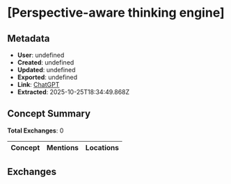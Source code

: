 # \[Perspective-aware thinking engine\]

## Metadata

- **User**: undefined
- **Created**: undefined
- **Updated**: undefined
- **Exported**: undefined
- **Link**: [ChatGPT](undefined)
- **Extracted**: 2025-10-25T18:34:49.868Z

## Concept Summary

**Total Exchanges**: 0

| Concept | Mentions | Locations |
|---------|----------|----------|

## Exchanges

